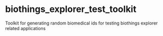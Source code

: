 # biothings_explorer_test_toolkit
Toolkit for generating random biomedical ids for testing biothings explorer related applications

